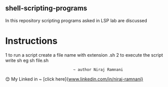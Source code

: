 ## shell-scripting-programs
In this repository scripting programs asked in LSP lab are discussed 
# Instructions 
1 to run a script create a file name with extension .sh 
2 to execute the script write sh <scripname> 
            eg sh file.sh

                                  ~ author Niraj Ramnani

😊 My Linked in ~ [click here]{www.linkedin.com/in/niraj-ramnani}
